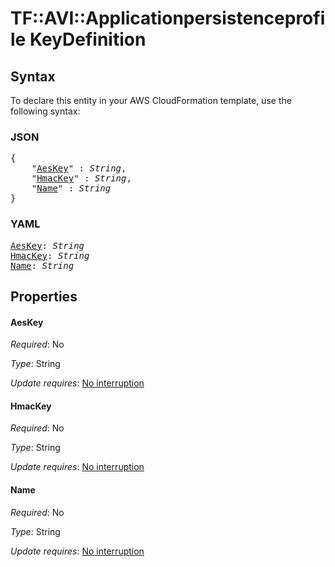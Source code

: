 # TF::AVI::Applicationpersistenceprofile KeyDefinition

## Syntax

To declare this entity in your AWS CloudFormation template, use the following syntax:

### JSON

<pre>
{
    "<a href="#aeskey" title="AesKey">AesKey</a>" : <i>String</i>,
    "<a href="#hmackey" title="HmacKey">HmacKey</a>" : <i>String</i>,
    "<a href="#name" title="Name">Name</a>" : <i>String</i>
}
</pre>

### YAML

<pre>
<a href="#aeskey" title="AesKey">AesKey</a>: <i>String</i>
<a href="#hmackey" title="HmacKey">HmacKey</a>: <i>String</i>
<a href="#name" title="Name">Name</a>: <i>String</i>
</pre>

## Properties

#### AesKey

_Required_: No

_Type_: String

_Update requires_: [No interruption](https://docs.aws.amazon.com/AWSCloudFormation/latest/UserGuide/using-cfn-updating-stacks-update-behaviors.html#update-no-interrupt)

#### HmacKey

_Required_: No

_Type_: String

_Update requires_: [No interruption](https://docs.aws.amazon.com/AWSCloudFormation/latest/UserGuide/using-cfn-updating-stacks-update-behaviors.html#update-no-interrupt)

#### Name

_Required_: No

_Type_: String

_Update requires_: [No interruption](https://docs.aws.amazon.com/AWSCloudFormation/latest/UserGuide/using-cfn-updating-stacks-update-behaviors.html#update-no-interrupt)

